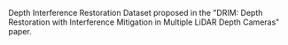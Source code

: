 Depth Interference Restoration Dataset proposed in the "DRIM: Depth Restoration with Interference Mitigation in Multiple LiDAR Depth Cameras" paper.
